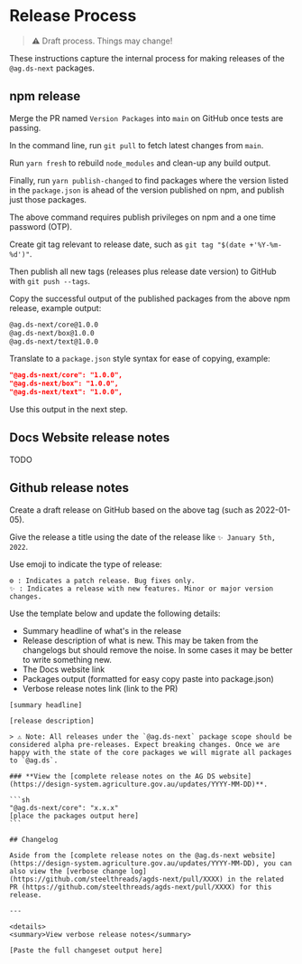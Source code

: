 # Release Process

> ⚠️ Draft process. Things may change!

These instructions capture the internal process for making releases of the `@ag.ds-next` packages.

## npm release

Merge the PR named `Version Packages` into `main` on GitHub once tests are passing.

In the command line, run `git pull` to fetch latest changes from `main`.

Run `yarn fresh` to rebuild `node_modules` and clean-up any build output.

Finally, run `yarn publish-changed` to find packages where the version listed in the `package.json` is ahead of the version published on npm, and publish just those packages.

The above command requires publish privileges on npm and a one time password (OTP).

Create git tag relevant to release date, such as `git tag "$(date +'%Y-%m-%d')"`.

Then publish all new tags (releases plus release date version) to GitHub with `git push --tags`.

Copy the successful output of the published packages from the above npm release, example output:

```sh
@ag.ds-next/core@1.0.0
@ag.ds-next/box@1.0.0
@ag.ds-next/text@1.0.0
```

Translate to a `package.json` style syntax for ease of copying, example:

```json
"@ag.ds-next/core": "1.0.0",
"@ag.ds-next/box": "1.0.0",
"@ag.ds-next/text": "1.0.0",
```

Use this output in the next step.

## Docs Website release notes

TODO

## Github release notes

Create a draft release on GitHub based on the above tag (such as 2022-01-05).

Give the release a title using the date of the release like `✨ January 5th, 2022`.

Use emoji to indicate the type of release:

```
⚙️ : Indicates a patch release. Bug fixes only.
✨ : Indicates a release with new features. Minor or major version changes.
```

Use the template below and update the following details:

- Summary headline of what's in the release
- Release description of what is new. This may be taken from the changelogs but should remove the noise. In some cases it may be better to write something new.
- The Docs website link
- Packages output (formatted for easy copy paste into package.json)
- Verbose release notes link (link to the PR)

````
[summary headline]

[release description]

> ⚠️ Note: All releases under the `@ag.ds-next` package scope should be considered alpha pre-releases. Expect breaking changes. Once we are happy with the state of the core packages we will migrate all packages to `@ag.ds`.

### **View the [complete release notes on the AG DS website](https://design-system.agriculture.gov.au/updates/YYYY-MM-DD)**.

```sh
"@ag.ds-next/core": "x.x.x"
[place the packages output here]
```

## Changelog

Aside from the [complete release notes on the @ag.ds-next website](https://design-system.agriculture.gov.au/updates/YYYY-MM-DD), you can also view the [verbose change log](https://github.com/steelthreads/agds-next/pull/XXXX) in the related PR (https://github.com/steelthreads/agds-next/pull/XXXX) for this release.

---

<details>
<summary>View verbose release notes</summary>

[Paste the full changeset output here]

````
